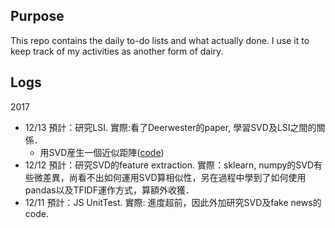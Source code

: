Purpose
--

This repo contains the daily to-do lists and what actually done.
I use it to keep track of my activities as another form of dairy.

Logs
--
2017
* 12/13 預計：研究LSI. 實際:看了Deerwester的paper, 學習SVD及LSI之間的關係．
    * 用SVD産生一個近似距陣([code](code/20171213/matrix_approx_svd.py))
* 12/12 預計：研究SVD的feature extraction. 實際：sklearn, numpy的SVD有些微差異，尚看不出如何運用SVD算相似性，另在過程中學到了如何使用pandas以及TFIDF運作方式，算額外收獲．
* 12/11 預計：JS UnitTest. 實際: 進度超前，因此外加研究SVD及fake news的code.

